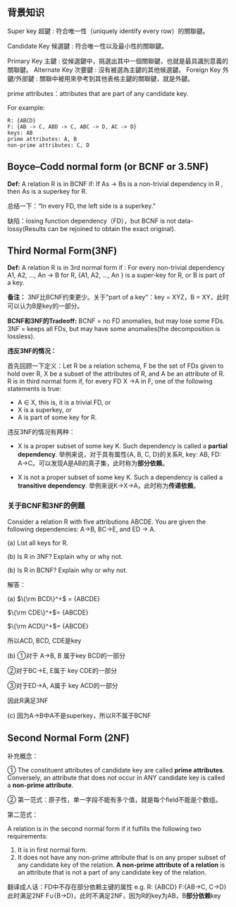 ## 背景知识

Super key 超鍵 : 符合唯一性（uniquely identify every row）的關聯鍵。

Candidate Key 候選鍵 : 符合唯一性以及最小性的關聯鍵。

Primary Key 主鍵 : 從候選鍵中，挑選出其中一個關聯鍵，也就是最具識別意義的關聯鍵。 Alternate Key 次要鍵 : 沒有被選為主鍵的其他候選鍵。
Foreign Key 外鍵/外部鍵 : 關聯中被用來參考到其他表格主鍵的關聯鍵，就是外鍵。

prime attributes：attributes that are part of any candidate key.

For example:

```
R: {ABCD}
F: {AB -> C, ABD -> C, ABC -> D, AC -> D}
keys: AB
prime attributes: A, B
non-prime attributes: C, D
```

## Boyce–Codd normal form (or BCNF or 3.5NF)

**Def:** A relation R is in BCNF if:
If As → Bs is a non-trivial dependency in R , then As is a superkey for R.

总结一下：“In every FD, the left side is a superkey.”

缺陷：losing function dependency（FD），but BCNF is not data-lossy(Results can be rejoined to obtain the exact original).

## Third Normal Form(3NF)

**Def:** A relation R is in 3rd normal form if :
For every non-trivial dependency A1, A2, ..., An → B for R, {A1, A2, ..., An } is a super-key for R, or B is part of a key.

**备注：** 3NF比BCNF约束更少。关于"part of a key"：key = XYZ，B = XY，此时可以认为B是key的一部分。

**BCNF和3NF的Tradeoff:**
BCNF = no FD anomalies, but may lose some FDs.
3NF = keeps all FDs, but may have some anomalies(the decomposition is lossless).

**违反3NF的情况：**

首先回顾一下定义：Let R be a relation schema, F be the set of FDs given to hold over R, X be a subset of the attributes of R, and A be an attribute of R. R is in third normal form if, for every FD X →A in F, one of the following statements is true:

- A $\in$ X, this is, it is a trivial FD, or
- X is a superkey, or
- A is part of some key for R.

违反3NF的情况有两种：

- X is a proper subset of some key K. Such dependency is called a **partial dependency**. 举例来说，对于具有属性{A, B, C, D}的关系R, key: AB, FD: A→C。可以发现A是AB的真子集，此时称为**部分依赖**。

- X is not a proper subset of some key K. Such a dependency is called a **transitive dependency**. 举例来说K→X→A，此时称为**传递依赖**。

### 关于BCNF和3NF的例题

Consider a relation R with five attributions ABCDE. You are given the following dependencies: A→B, BC→E, and ED → A.

(a) List all keys for R.

(b) Is R in 3NF? Explain why or why not.

(b) Is R in BCNF? Explain why or why not.

解答：

(a) $\{\rm BCD\}^+$ = {ABCDE}

$\{\rm CDE\}^+$= {ABCDE}

$\{\rm ACD\}^+$= {ABCDE}

所以ACD, BCD, CDE是key

(b) ①对于 A→B, B 属于key BCD的一部分

②对于BC→E, E属于 key CDE的一部分

③对于ED→A, A属于 key ACD的一部分

因此R满足3NF

(c) 因为A→B中A不是superkey，所以R不属于BCNF

## Second Normal Form (2NF)

补充概念：

① The constituent attributes of candidate key are called **prime attributes**. Conversely, an attribute that does not occur in ANY candidate key is called a **non-prime attribute**.

② 第一范式：原子性，单一字段不能有多个值，就是每个field不能是个数组。

第二范式：

A relation is in the second normal form if it fulfills the following two requirements:

1. It is in first normal form.
2. It does not have any non-prime attribute that is on any proper subset of any candidate key of the relation. **A non-prime attribute of a relation** is an attribute that is not a part of any candidate key of the relation.

翻译成人话：FD中不存在部分依赖主键的属性
e.g.
R: {ABCD}
F:{AB→C, C→D}此时满足2NF
F∪{B→D}，此时不满足2NF，因为R的key为AB，B**部分依赖**key